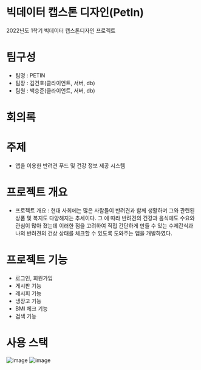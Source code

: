 # 빅데이터 캡스톤 디자인(PetIn)
2022년도 1학기 빅데이터 캡스톤디자인 프로젝트

# 팀구성
- 팀명 : PETIN
- 팀장 : 김건호(클라이언트, 서버, db)
- 팀원 : 백승준(클라이언트, 서버, db)
# 회의록
 
# 주제
- 앱을 이용한 반려견 푸드 및 건강 정보 제공 시스템

# 프로젝트 개요
- 프로젝트 개요 : 현대 사회에는 많은 사람들이 반려견과 함께 생활하며 그와 관련된 상품 및 복지도 다양해지는 추세이다. 그 에 따라 반려견의 건강과 음식에도 수요와 관심이 많아 졌는데 이러한 점을 고려하여 직접 간단하게 만들 수 있는 수제간식과 나의 반려견의 건상 상태를 체크할 수 있도록 도와주는 앱을 개발하였다. 

# 프로젝트 기능
- 로그인, 회원가입
- 게시판 기능
- 레시피 기능
- 냉장고 기능
- BMI 체크 기능
- 검색 기능

# 사용 스택

![image](https://user-images.githubusercontent.com/75024392/170475066-5132a5e5-1923-4d51-96dc-0de9cbbcc6cb.png)
![image](https://user-images.githubusercontent.com/75024392/170475145-c195f9ef-f67a-4025-97f6-6a1134a17a65.png)

